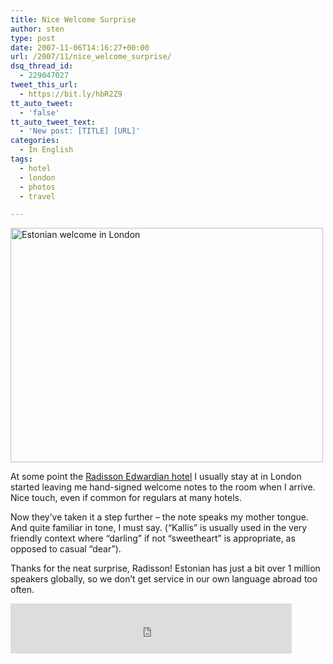 ```yaml
---
title: Nice Welcome Surprise
author: sten
type: post
date: 2007-11-06T14:16:27+00:00
url: /2007/11/nice_welcome_surprise/
dsq_thread_id:
  - 229047027
tweet_this_url:
  - https://bit.ly/hbR2Z9
tt_auto_tweet:
  - 'false'
tt_auto_tweet_text:
  - 'New post: [TITLE] [URL]'
categories:
  - In English
tags:
  - hotel
  - london
  - photos
  - travel

---
```

[<img src="http://farm3.static.flickr.com/2356/1880021912_21c1299c51.jpg" width="500" height="375" alt="Estonian welcome in London" />][1]
  
At some point the [Radisson Edwardian hotel][2] I usually stay at in London started leaving me hand-signed welcome notes to the room when I arrive. Nice touch, even if common for regulars at many hotels.
  
Now they&#8217;ve taken it a step further &#8211; the note speaks my mother tongue. And quite familiar in tone, I must say. (&#8220;Kallis&#8221; is usually used in the very friendly context where &#8220;darling&#8221; if not &#8220;sweetheart&#8221; is appropriate, as opposed to casual &#8220;dear&#8221;).
  
Thanks for the neat surprise, Radisson! Estonian has just a bit over 1 million speakers globally, so we don&#8217;t get service in our own language abroad too often.

<iframe src="http://www.facebook.com/plugins/like.php?href=http%3A%2F%2Fsten.tamkivi.com%2F2007%2F11%2Fnice_welcome_surprise%2F&layout=standard&show_faces=true&width=450&action=like&colorscheme=light&height=80" scrolling="no" frameborder="0" style="border:none; overflow:hidden; width:450px; height:80px;" allowTransparency="true"></iframe>

 [1]: http://www.flickr.com/photos/seikatsu/1880021912/ "Photo Sharing"
 [2]: http://www.radissonedwardian.com/londonuk_kenilworth